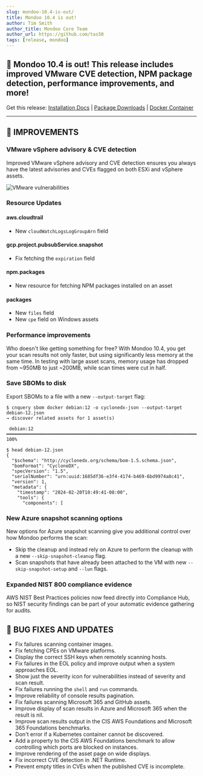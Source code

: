 ```yaml
---
slug: mondoo-10.4-is-out/
title: Mondoo 10.4 is out!
author: Tim Smith
author_title: Mondoo Core Team
author_url: https://github.com/tas50
tags: [release, mondoo]
---
```


## 🥳 Mondoo 10.4 is out! This release includes improved VMware CVE detection, NPM package detection, performance improvements, and more!

Get this release: [Installation Docs](/cnspec/) | [Package Downloads](https://releases.mondoo.com/cnspec/) | [Docker Container](https://hub.docker.com/r/mondoo/cnspec)

---

## 🧹 IMPROVEMENTS

### VMware vSphere advisory & CVE detection

Improved VMware vSphere advisory and CVE detection ensures you always have the latest advisories and CVEs flagged on both ESXi and vSphere assets.

![VMware vulnerabilities](/img/releases/2024-02-20-mondoo-10.4-is-out/vmware.png)

### Resource Updates

#### aws.cloudtrail

- New `cloudWatchLogsLogGroupArn` field

#### gcp.project.pubsubService.snapshot

- Fix fetching the `expiration` field

#### npm.packages

- New resource for fetching NPM packages installed on an asset

#### packages

- New `files` field
- New `cpe` field on Windows assets

### Performance improvements

Who doesn't like getting something for free? With Mondoo 10.4, you get your scan results not only faster, but using significantly less memory at the same time. In testing with large asset scans, memory usage has dropped from ~950MB to just ~200MB, while scan times were cut in half.

### Save SBOMs to disk

Export SBOMs to a file with a new `--output-target` flag:

```text
$ cnquery sbom docker debian:12 -o cyclonedx-json --output-target debian-12.json
→ discover related assets for 1 asset(s)

 debian:12 ━━━━━━━━━━━━━━━━━━━━━━━━━━━━━━━━━━━━━━━━━━━━━━━━━━━━━━━━━━━━━━━━━━━━━━━━━━━━━━━━━━━━━━━━━━━━━━━━━━━━━━━━━━━━━━━━━━━━━━ 100%

$ head debian-12.json
{
  "$schema": "http://cyclonedx.org/schema/bom-1.5.schema.json",
  "bomFormat": "CycloneDX",
  "specVersion": "1.5",
  "serialNumber": "urn:uuid:1685df36-e3f4-4174-b469-6bd9974a8c41",
  "version": 1,
  "metadata": {
    "timestamp": "2024-02-20T10:49:41-08:00",
    "tools": {
      "components": [
```

### New Azure snapshot scanning options

New options for Azure snapshot scanning give you additional control over how Mondoo performs the scan:

- Skip the cleanup and instead rely on Azure to perform the cleanup with a new `--skip-snapshot-cleanup` flag.
- Scan snapshots that have already been attached to the VM with new `--skip-snapshot-setup` and `--lun` flags.

### Expanded NIST 800 compliance evidence

AWS NIST Best Practices policies now feed directly into Compliance Hub, so NIST security findings can be part of your automatic evidence gathering for audits.

## 🐛 BUG FIXES AND UPDATES

- Fix failures scanning container images.
- Fix fetching CPEs on VMware platforms.
- Display the correct SSH keys when remotely scanning hosts.
- Fix failures in the EOL policy and improve output when a system approaches EOL.
- Show just the severity icon for vulnerabilities instead of severity and scan result.
- Fix failures running the `shell` and `run` commands.
- Improve reliability of console results pagination.
- Fix failures scanning Microsoft 365 and GitHub assets.
- Improve display of scan results in Azure and Microsoft 365 when the result is nil.
- Improve scan results output in the CIS AWS Foundations and Microsoft 365 Foundations benchmarks.
- Don't error if a Kubernetes container cannot be discovered.
- Add a property to the CIS AWS Foundations benchmark to allow controlling which ports are blocked on instances.
- Improve rendering of the asset page on wide displays.
- Fix incorrect CVE detection in .NET Runtime.
- Prevent empty titles in CVEs when the published CVE is incomplete.
